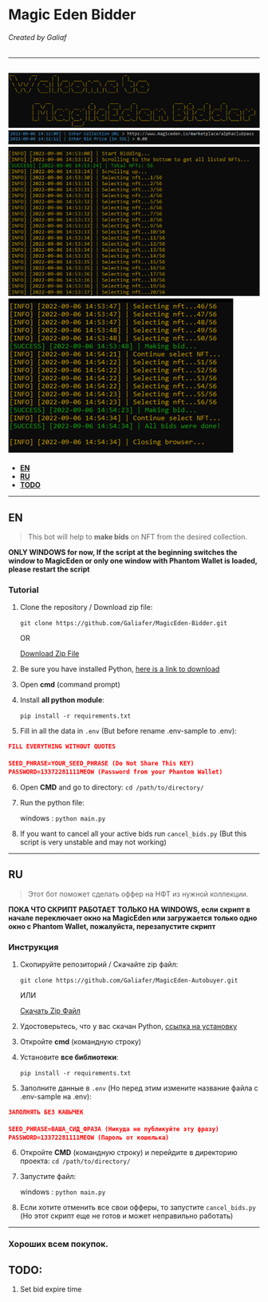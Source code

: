 # Magic Eden Bidder
###### Created by Galiaf
------------
![Alt text](/screenshots/Screenshot_1.png?raw=true "Screenshot 1")
![Alt text](/screenshots/Screenshot_2.png?raw=true "Screenshot 2")
![Alt text](/screenshots/Screenshot_3.png?raw=true "Screenshot 3")
![Alt text](/screenshots/Screenshot_4.png?raw=true "Screenshot 4")
------------
- **[EN](https://github.com/Galiafer/MagicEden-Bidder#en)**
- **[RU](https://github.com/Galiafer/MagicEden-Bidder#ru)**
- **[TODO](https://github.com/Galiafer/MagicEden-Bidder#todo)**
------------

## EN
> This bot will help to **make bids** on NFT from the desired collection.

**ONLY WINDOWS for now, If the script at the beginning switches the window to MagicEden or only one window with Phantom Wallet is loaded, please restart the script**

### Tutorial
1. Clone the repository / Download zip file:

    `git clone https://github.com/Galiafer/MagicEden-Bidder.git`

    OR

    [Download Zip File](https://github.com/Galiafer/MagicEden-Bidder/archive/refs/heads/main.zip)

2. Be sure you have installed Python, [here is a link to download](https://www.python.org/downloads/)
3. Open **cmd** (command prompt)
4. Install **all python module**:

   `pip install -r requirements.txt`
5. Fill in all the data in `.env` (But before rename .env-sample to .env):
```json
FILL EVERYTHING WITHOUT QUOTES

SEED_PHRASE=YOUR_SEED_PHRASE (Do Not Share This KEY)
PASSWORD=13372281111MEOW (Password from your Phantom Wallet)
```
6. Open **CMD** and go to directory:
 `cd /path/to/directory/`

7. Run the python file:

    windows : `python main.py`
8. If you want to cancel all your active bids run `cancel_bids.py` (But this script is very unstable and may not working)
------------

## RU
> Этот бот поможет сделать оффер на НФТ из нужной коллекции.

**ПОКА ЧТО СКРИПТ РАБОТАЕТ ТОЛЬКО НА WINDOWS, если скрипт в начале переключает окно на MagicEden или загружается только одно окно с Phantom Wallet, пожалуйста, перезапустите скрипт**

### Инструкция
1. Скопируйте репозиторий / Скачайте zip файл:

    `git clone https://github.com/Galiafer/MagicEden-Autobuyer.git`

    ИЛИ

    [Скачать Zip Файл](https://github.com/Galiafer/MagicEden-Autobuyer/archive/refs/heads/main.zip)

2. Удостоверьтесь, что у вас скачан Python, [ссылка на установку](https://www.python.org/downloads/)
3. Откройте **cmd** (командную строку)
4. Установите **все библиотеки**:

   `pip install -r requirements.txt`
5. Заполните данные в `.env` (Но перед этим измените название файла с .env-sample на .env):
```json
ЗАПОЛНЯТЬ БЕЗ КАВЫЧЕК

SEED_PHRASE=ВАША_СИД_ФРАЗА (Никуда не публикуйте эту фразу)
PASSWORD=13372281111MEOW (Пароль от кошелька)
```
6. Откройте **CMD** (командную строку) и перейдите в директорию проекта:
 `cd /path/to/directory/`

7. Запустите файл:

    windows : `python main.py`
8. Если хотите отменить все свои офферы, то запустите `cancel_bids.py` (Но этот скрипт еще не готов и может неправильно работать)

------------
### Хороших всем покупок.

## TODO:
1. Set bid expire time

